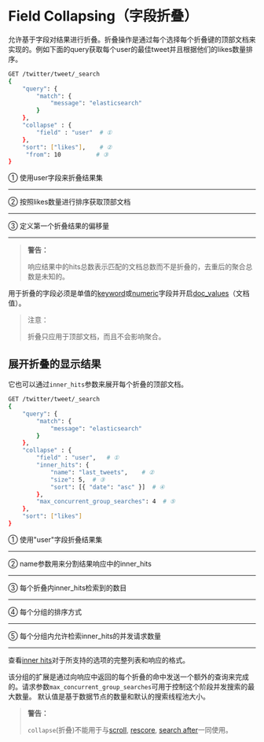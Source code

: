# Field Collapsing（字段折叠）

允许基于字段对结果进行折叠。折叠操作是通过每个选择每个折叠键的顶部文档来实现的。例如下面的query获取每个user的最佳tweet并且根据他们的likes数量排序。

```bash
GET /twitter/tweet/_search
{
    "query": {
        "match": {
            "message": "elasticsearch"
        }
    },
    "collapse" : {
        "field" : "user"  # ①
    },
    "sort": ["likes"],    # ②
     "from": 10          # ③
}
```
① 使用user字段来折叠结果集
___________________________
② 按照likes数量进行排序获取顶部文档
___________________________
③ 定义第一个折叠结果的偏移量
___________________________

> **警告：**
>
> 响应结果中的hits总数表示匹配的文档总数而不是折叠的，去重后的聚合总数是未知的。

用于折叠的字段必须是单值的[keyword](../../Mapping/Field_datatypes/Keyword_datatype.md)或[numeric](../../Mapping/Field_datatypes/Numeric_datatypes.md)字段并开启[doc_values](../..//Mapping/Mapping_parameters/doc_values.md)（文档值）。

> 注意：
>
> 折叠只应用于顶部文档，而且不会影响聚合。

## 展开折叠的显示结果

它也可以通过`inner_hits`参数来展开每个折叠的顶部文档。

```bash
GET /twitter/tweet/_search
{
    "query": {
        "match": {
            "message": "elasticsearch"
        }
    },
    "collapse" : {
        "field" : "user",   # ①
        "inner_hits": {
            "name": "last_tweets",    # ②
            "size": 5,  # ③
            "sort": [{ "date": "asc" }]  # ④
        },
        "max_concurrent_group_searches": 4  # ⑤
    },
    "sort": ["likes"]
}
```

①  使用"user"字段折叠结果集
___________________________
②  name参数用来分割结果响应中的inner_hits
___________________________
③  每个折叠内inner_hits检索到的数目
___________________________
④ 每个分组的排序方式
___________________________
⑤  每个分组内允许检索inner_hits的并发请求数量
___________________________

查看[inner hits](./Inner_hits.md)对于所支持的选项的完整列表和响应的格式。

该分组的扩展是通过向响应中返回的每个折叠的命中发送一个额外的查询来完成的。请求参数`max_concurrent_group_searches`可用于控制这个阶段并发搜索的最大数量。 默认值是基于数据节点的数量和默认的搜索线程池大小。

> **警告：**
>
> `collapse`(折叠)不能用于与[scroll](./Scroll.md), [rescore](./Rescoring.md), [search after](./Search_After.md)一同使用。